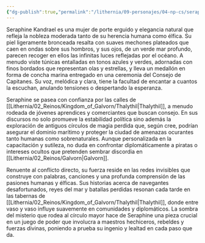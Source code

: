 ```yaml
---
{"dg-publish":true,"permalink":"/lithernia/09-personajes/04-np-cs/seraphine-kandrael/","title":"Seraphine Kandrael","tags":["lithernia","personaje","Galvorn","Thalythil","semielfo"]}
---
```


Seraphine Kandrael es una mujer de porte erguido y elegancia natural que refleja la nobleza moderada tanto de su herencia humana como élfica. Su piel ligeramente bronceada resalta con suaves mechones plateados que caen en ondas sobre sus hombros, y sus ojos, de un verde mar profundo, parecen recoger en ellos las infinitas luces reflejadas por el océano. A menudo viste túnicas entalladas en tonos azules y verdes, adornadas con finos bordados que representan olas y estrellas, y lleva un medallón en forma de concha marina entregado en una ceremonia del Consejo de Capitanes. Su voz, melódica y clara, tiene la facultad de encantar a cuantos la escuchan, anulando tensiones o despertando la esperanza.

Seraphine se pasea con confianza por las calles de [[Lithernia/02_Reinos/Kingdom_of_Galvorn/Thalythil\|Thalythil]], a menudo rodeada de jóvenes aprendices y comerciantes que buscan consejo. En sus discursos no solo promueve la estabilidad política sino además la exploración de antiguos círculos de magia perdida que, según cree, podrían asegurar el dominio marítimo y proteger la ciudad de amenazas ocurantes tanto humanas como sobrenaturales. Aunque personalizada en la capacitación y sutileza, no duda en confrontar diplomáticamente a piratas o intereses ocultos que pretenden sembrar discordia en [[Lithernia/02_Reinos/Galvorn\|Galvorn]].

Renuente al conflicto directo, su fuerza reside en las redes invisibles que construye con palabras, canciones y una profunda comprensión de las pasiones humanas y élficas. Sus historias acerca de navegantes desafortunados, reyes del mar y batallas perdidas resonan cada tarde en las tabernas de [[Lithernia/02_Reinos/Kingdom_of_Galvorn/Thalythil\|Thalythil]], donde entre vaso y vaso influye suavemente en comunidades y diplomáticos. La sombra del misterio que rodea al círculo mayor hace de Seraphine una pieza crucial en un juego de poder que involucra a maestros hechiceros, rebeldes y fuerzas divinas, poniendo a prueba su ingenio y lealtad en cada paso que da.